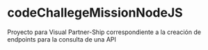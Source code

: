 # codeChallegeMissionNodeJS
Proyecto para Visual Partner-Ship correspondiente a la creación de endpoints para la consulta de una API

